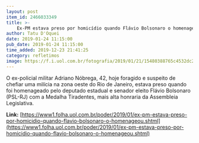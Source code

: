 ```yaml
---
layout: post
item_id: 2466033349
title: >-
    Ex-PM estava preso por homicídio quando Flávio Bolsonaro o homenageou
author: Tatu D'Oquei
date: 2019-01-24 11:15:00
pub_date: 2019-01-24 11:15:00
time_added: 2019-12-23 21:41:25
category: refletimos
image: https://f.i.uol.com.br/fotografia/2019/01/21/15480388765c4532dc2aae9_1548038876_3x2_xl.jpg
---
```


O ex-policial militar Adriano Nóbrega, 42, hoje foragido e suspeito de chefiar uma milícia na zona oeste do Rio de Janeiro, estava preso quando foi homenageado pelo deputado estadual e senador eleito Flávio Bolsonaro (PSL-RJ) com a Medalha Tiradentes, mais alta honraria da Assembleia Legislativa.

**Link:** [https://www1.folha.uol.com.br/poder/2019/01/ex-pm-estava-preso-por-homicidio-quando-flavio-bolsonaro-o-homenageou.shtml](https://www1.folha.uol.com.br/poder/2019/01/ex-pm-estava-preso-por-homicidio-quando-flavio-bolsonaro-o-homenageou.shtml)

